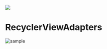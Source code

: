 [![](https://jitpack.io/v/chuross/recyclerview-adapters.svg)](https://jitpack.io/#chuross/recyclerview-adapters)

# RecyclerViewAdapters
![sample](https://qiita-image-store.s3.amazonaws.com/0/20629/1f78ff2a-a1d4-e231-629d-14ac01bf2fda.gif)
